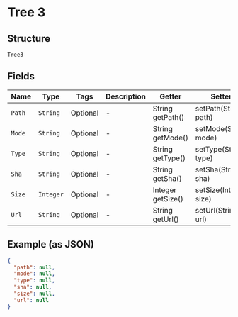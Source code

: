 
# Tree 3

## Structure

`Tree3`

## Fields

| Name | Type | Tags | Description | Getter | Setter |
|  --- | --- | --- | --- | --- | --- |
| `Path` | `String` | Optional | - | String getPath() | setPath(String path) |
| `Mode` | `String` | Optional | - | String getMode() | setMode(String mode) |
| `Type` | `String` | Optional | - | String getType() | setType(String type) |
| `Sha` | `String` | Optional | - | String getSha() | setSha(String sha) |
| `Size` | `Integer` | Optional | - | Integer getSize() | setSize(Integer size) |
| `Url` | `String` | Optional | - | String getUrl() | setUrl(String url) |

## Example (as JSON)

```json
{
  "path": null,
  "mode": null,
  "type": null,
  "sha": null,
  "size": null,
  "url": null
}
```

